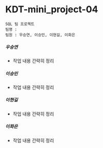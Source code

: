 # KDT-mini_project-04
    SQL 팀 프로젝트
    팀명 : 
    팀원 : 우승연, 이승민, 이현길, 이화은

##### 우승연
- 작업 내용 간략히 정리

##### 이승민
- 작업 내용 간략히 정리

##### 이현길
- 작업 내용 간략히 정리

##### 이화은
- 작업 내용 간략히 정리
